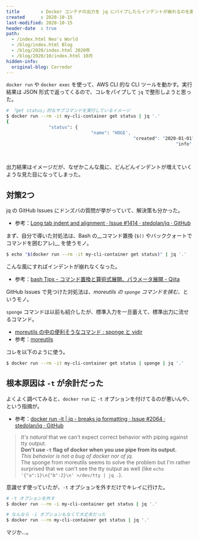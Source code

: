 ```yaml
---
title        : Docker コンテナの出力を jq にパイプしたらインデントが崩れるのを直す
created      : 2020-10-15
last-modified: 2020-10-15
header-date  : true
path:
  - /index.html Neo's World
  - /blog/index.html Blog
  - /blog/2020/index.html 2020年
  - /blog/2020/10/index.html 10月
hidden-info:
  original-blog: Corredor
---
```


`docker run` や `docker exec` を使って、AWS CLI 的な CLI ツールを動かす。実行結果は JSON 形式で返ってくるので、コレをパイプして `jq` で整形しようと思った。

```bash
# 「get status」的なサブコマンドを実行しているイメージ
$ docker run --rm -it my-cli-container get status | jq '.'
{
                "status": {
                                "name": "HOGE',
                                                "created": "2020-01-01",
                                                                "info": "Running"
                                                                                }
                                                                                                }
```

出力結果はイメージだが、なぜかこんな風に、どんどんインデントが増えていくような見た目になってしまった。

## 対策2つ

jq の GitHub Issues にドンズバの質問が挙がっていて、解決策も分かった。

- 参考：[Long tab indent and alignment · Issue #1414 · stedolan/jq · GitHub](https://github.com/stedolan/jq/issues/1414)

まず、自分で導いた対処法は、Bash の__コマンド置換 (`$()` やバッククォートでコマンドを囲むアレ)__ を使うモノ。

```bash
$ echo "$(docker run --rm -it my-cli-container get status)" | jq '.'
```

こんな風にすればインデントが崩れなくなった。

- 参考：[bash Tips - コマンド置換と算術式展開、パラメータ展開 - Qiita](https://qiita.com/mashumashu/items/bbc3a79bc779fe8c4f99)

GitHub Issues で見つけた対処法は、_moreutils の `sponge` コマンドを挟む_、というモノ。

`sponge` コマンドは以前も紹介したが、標準入力を一旦蓄えて、標準出力に流せるコマンド。

- [moreutils の中の便利そうなコマンド : sponge と vidir](/blog/2020/07/28-01.html)
- 参考：[moreutils](https://joeyh.name/code/moreutils/)

コレを以下のように使う。

```bash
$ docker run --rm -it my-cli-container get status | sponge | jq '.'
```

## 根本原因は `-t` が余計だった

よくよく調べてみると、`docker run` に `-t` オプションを付けてるのが悪いんや、という指摘が。

- 参考：[docker run -it | jq - breaks jq formatting · Issue #2064 · stedolan/jq · GitHub](https://github.com/stedolan/jq/issues/2064)

> _It's natural_ that we can't expect correct behavior with piping against tty output.  
> __Don't use `-t` flag of docker when you use pipe from its output.__  
> _This behavior is not a bug of docker nor of jq._  
> The sponge from moreutils seems to solve the problem but I'm rather surprised that we can't see the tty output as well (like `echo '{"a":1}\n{"b":2}\n' >/dev/tty | jq .`).

意識せず使っていたが、`-t` オプションを外すだけでキレイに行けた。

```bash
# -t オプションを外す
$ docker run --rm -i my-cli-container get status | jq '.'

# なんなら -i オプションもなくて大丈夫だった
$ docker run --rm my-cli-container get status | jq '.'
```

マジか…。
